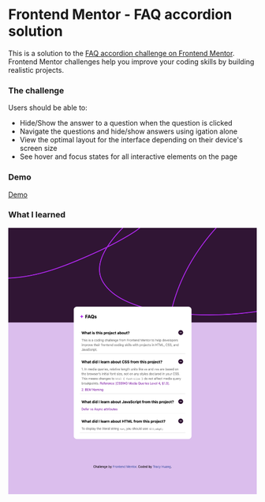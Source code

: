 # Frontend Mentor - FAQ accordion solution

This is a solution to the [FAQ accordion challenge on Frontend Mentor](https://www.frontendmentor.io/challenges/faq-accordion-wyfFdeBwBz). Frontend Mentor challenges help you improve your coding skills by building realistic projects. 
### The challenge

Users should be able to:

- Hide/Show the answer to a question when the question is clicked
- Navigate the questions and hide/show answers using    igation alone
- View the optimal layout for the interface depending on their device's screen size
- See hover and focus states for all interactive elements on the page

### Demo
[Demo](https://mactracyhuang.github.io/Frontend-Mentor---FAQ-accordion-solution/)

### What I learned

![](assets/images/sc-mywork-expand.png)
